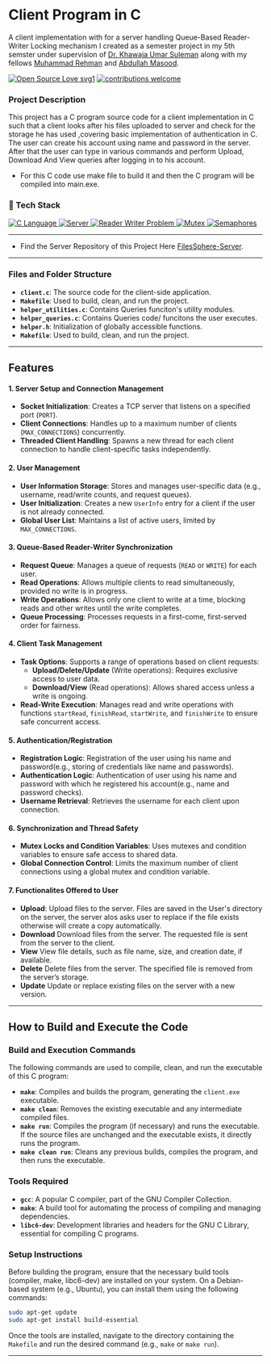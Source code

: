 # Client Program in C
A client implementation with for a server handling Queue-Based Reader-Writer Locking mechanism I created as a semester project in my 5th semster under supervision of [Dr. Khawaja Umar Suleman](https://www.linkedin.com/in/umar-suleman/) along with my fellows [Muhammad Rehman](https://github.com/MuhammdRehman) and [Abdullah Masood](https://github.com/Abdullah-Masood-05). 

[![Open Source Love svg1](https://badges.frapsoft.com/os/v1/open-source.svg?v=103)](#)
[![contributions welcome](https://img.shields.io/badge/contributions-welcome-brightgreen.svg?style=flat&label=Contributions&colorA=red&colorB=black	)](#)



### Project Description
This project has a C program source code for a client implementation in C such that a client looks after his files uploaded to server and check for the storage he has used ,covering basic implementation of authentication in C. The user can create his account using name and password in the server. After that the user can type in various commands and perform Upload, Download And View queries after logging in to his account.

- For this C code use make file to build it and then the C program will be compiled into main.exe.

### 🤖 Tech Stack 
<a href="#"> 
<img alt="C Language" src="https://img.shields.io/badge/C%20Language-%2300599C.svg?&style=for-the-badge&logo=C&logoColor=white"/>
<img alt="Server" src="https://img.shields.io/badge/Server-%23FF6F00.svg?&style=for-the-badge&logo=Server&logoColor=white"/>
<img alt="Reader Writer Problem" src="https://img.shields.io/badge/Reader%20Writer%20Problem-%236C63FF.svg?&style=for-the-badge&logo=ReadMe&logoColor=white"/>
<img alt="Mutex" src="https://img.shields.io/badge/Mutex-%23FF4081.svg?&style=for-the-badge&logo=Lock&logoColor=white"/>
<img alt="Semaphores" src="https://img.shields.io/badge/Semaphores-%23009688.svg?&style=for-the-badge&logo=Traffic%20Light&logoColor=white"/>

 </a>

---
- Find the Server Repository of this Project Here [FilesSphere-Server](https://github.com/BazilSuhail/FileSphere-Server). 
---

### Files and Folder Structure

- **`client.c`**: The source code for the client-side application.
- **`Makefile`**: Used to build, clean, and run the project.
- **`helper_utilities.c`**: Contains Queries funciton's utility modules.
- **`helper_queries.c`**: Contains Queries code/ funcitons the user executes.
- **`helper.h`**: Initialization of globally accessible functions.
- **`Makefile`**: Used to build, clean, and run the project.

---



## Features

#### 1. Server Setup and Connection Management
- **Socket Initialization**: Creates a TCP server that listens on a specified port (`PORT`).
- **Client Connections**: Handles up to a maximum number of clients (`MAX_CONNECTIONS`) concurrently.
- **Threaded Client Handling**: Spawns a new thread for each client connection to handle client-specific tasks independently.

#### 2. User Management
- **User Information Storage**: Stores and manages user-specific data (e.g., username, read/write counts, and request queues).
- **User Initialization**: Creates a new `UserInfo` entry for a client if the user is not already connected.
- **Global User List**: Maintains a list of active users, limited by `MAX_CONNECTIONS`.

#### 3. Queue-Based Reader-Writer Synchronization
- **Request Queue**: Manages a queue of requests (`READ` or `WRITE`) for each user.
- **Read Operations**: Allows multiple clients to read simultaneously, provided no write is in progress.
- **Write Operations**: Allows only one client to write at a time, blocking reads and other writes until the write completes.
- **Queue Processing**: Processes requests in a first-come, first-served order for fairness.

#### 4. Client Task Management
- **Task Options**: Supports a range of operations based on client requests:
  - **Upload/Delete/Update** (Write operations): Requires exclusive access to user data.
  - **Download/View** (Read operations): Allows shared access unless a write is ongoing.
- **Read-Write Execution**: Manages read and write operations with functions `startRead`, `finishRead`, `startWrite`, and `finishWrite` to ensure safe concurrent access.

#### 5. Authentication/Registration
- **Registration Logic**: Registration of the user using his name and password(e.g., storing of credentials like name and passwords).
- **Authentication Logic**: Authentication of user using his name and password with which he registered his account(e.g., name and password checks).
- **Username Retrieval**: Retrieves the username for each client upon connection.

#### 6. Synchronization and Thread Safety
- **Mutex Locks and Condition Variables**: Uses mutexes and condition variables to ensure safe access to shared data.
- **Global Connection Control**: Limits the maximum number of client connections using a global mutex and condition variable.

#### 7. Functionalites Offered to User
- **Upload**: Upload files to the server. Files are saved in the User's directory on the server, the server alos asks user to replace if the file exists otherwise will create a copy automatically.
- **Download** Download files from the server. The requested file is sent from the server to the client.
- **View** View file details, such as file name, size, and creation date, if available.
- **Delete** Delete files from the server. The specified file is removed from the server’s storage.
- **Update** Update or replace existing files on the server with a new version.

---

## How to Build and Execute the Code

### Build and Execution Commands

The following commands are used to compile, clean, and run the executable of this C program:

- **`make`**: Compiles and builds the program, generating the `client.exe` executable.
- **`make clean`**: Removes the existing executable and any intermediate compiled files.
- **`make run`**: Compiles the program (if necessary) and runs the executable. If the source files are unchanged and the executable exists, it directly runs the program.
- **`make clean run`**: Cleans any previous builds, compiles the program, and then runs the executable.

### Tools Required

- **`gcc`**: A popular C compiler, part of the GNU Compiler Collection.
- **`make`**: A build tool for automating the process of compiling and managing dependencies.
- **`libc6-dev`**: Development libraries and headers for the GNU C Library, essential for compiling C programs.

### Setup Instructions

Before building the program, ensure that the necessary build tools (compiler, make, libc6-dev) are installed on your system. On a Debian-based system (e.g., Ubuntu), you can install them using the following commands:

```bash
sudo apt-get update
sudo apt-get install build-essential
```

Once the tools are installed, navigate to the directory containing the `Makefile` and run the desired command (e.g., `make` or `make run`).

---

